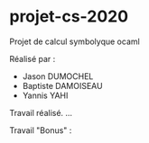 # projet-cs-2020
Projet de calcul symbolyque ocaml

Réalisé par :
- Jason DUMOCHEL
- Baptiste DAMOISEAU
- Yannis YAHI  

Travail réalisé.
...

Travail "Bonus" :
